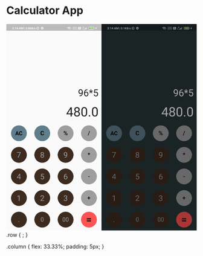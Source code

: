 # Calculator App
 

 <div class="row" style="display: flex">
  <div class="column">
    <img src="https://github.com/ROHITH-Singh/Calculator-App/blob/main/Calci_light.jpg"  style="width:100%">
  </div>
  <div class="column">
    <img src="https://github.com/ROHITH-Singh/Calculator-App/blob/main/Calci_dark.jpg"  style="width:100%">
  </div>
 
</div> 
.row {
  ;
}

.column {
  flex: 33.33%;
  padding: 5px;
}
